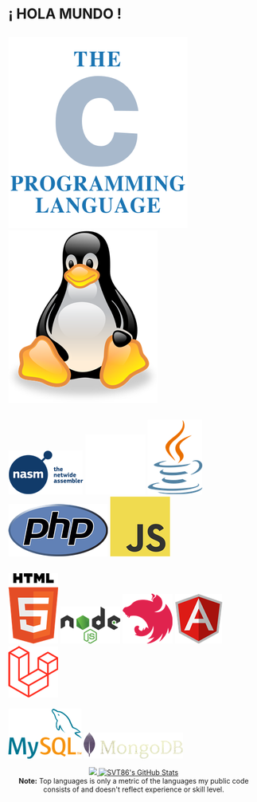 # ¡ HOLA MUNDO !
![C](/The_C_Programming_Language_logo.svg.png)
![LINUX](/linux-tux-logotic.png)
-----------------------------
![ASM](pngwing.com(1).png)
![C++](/pngegg.png)
![JAVA](/java-logotic.png)
![PHP](https://github.com/SVT86/SVT86/blob/main/php-logo.png)
![JS](https://github.com/SVT86/SVT86/blob/main/JavaScript-logo.png)
--------------------------------
![HTML5](/html-5-logotic.png)
![NodejS](/nodejs-logotic.png)
![NEST](/nest-js-logotic.png)
![Angular](/angular-icon.png)
![Laravel](https://github.com/SVT86/SVT86/blob/main/laravel-logotic.png)
-------------------------------------
![mysql](https://github.com/SVT86/SVT86/blob/main/mysql-logotic.png)
![mongoDB](/mongodb-logotic.png)
<br>
<p align="center">
    <a href="https://github.com/svt86">
    <img height="200px" src="https://github-readme-stats.vercel.app/api/top-langs/?username=svt86,html&title_color=ffffff&text_color=c9cacc&icon_color=2bbc8a&bg_color=1d1f21" />
    </a>
    <a href="https://github.com/jyongkim/svt86">
    <img src="https://github-readme-stats.vercel.app/api?username=svt86&show_icons=true&line_height=26&count_private=true&title_color=ffffff&text_color=c9cacc&icon_color=2bbc8a&bg_color=1d1f21" alt="SVT86's GitHub Stats" />
    </a>
   <br/>
  <b>Note:</b> Top languages is only a metric of the languages my public code consists of and doesn't reflect experience or skill level.
</p>
